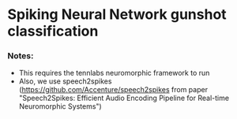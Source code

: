 # Spiking Neural Network gunshot classification

### Notes:
- This requires the tennlabs neuromorphic framework to run
- Also, we use speech2spikes (https://github.com/Accenture/speech2spikes from paper "Speech2Spikes: Efficient Audio Encoding Pipeline for Real-time
Neuromorphic Systems")